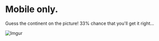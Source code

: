 # Mobile only.

Guess the continent on the picture! 33% chance that you'll get it right...

![Imgur](https://i.imgur.com/OLuFsJK.png)
